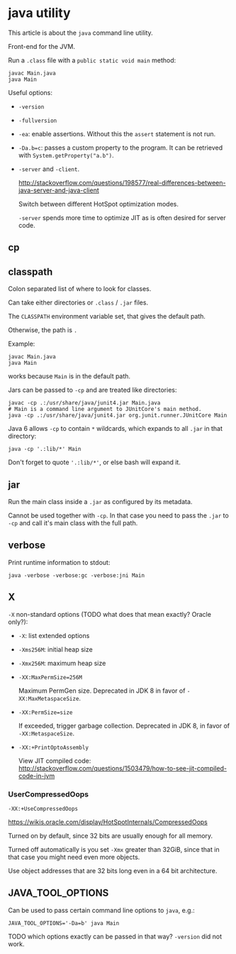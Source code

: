 # java utility

This article is about the `java` command line utility.

Front-end for the JVM.

Run a `.class` file with a `public static void main` method:

    javac Main.java
    java Main

Useful options:

-   `-version`

-   `-fullversion`

-   `-ea`: enable assertions. Without this the `assert` statement is not run.

-   `-Da.b=c`: passes a custom property to the program. It can be retrieved with `System.getProperty("a.b")`.

-   `-server` and `-client`.

    <http://stackoverflow.com/questions/198577/real-differences-between-java-server-and-java-client>

    Switch between different HotSpot optimization modes.

    `-server` spends more time to optimize JIT as is often desired for server code.

## cp

## classpath

Colon separated list of where to look for classes.

Can take either directories or `.class` / `.jar` files.

The `CLASSPATH` environment variable set, that gives the default path.

Otherwise, the path is `.`

Example:

    javac Main.java
    java Main

works because `Main` is in the default path.

Jars can be passed to `-cp` and are treated like directories:

    javac -cp .:/usr/share/java/junit4.jar Main.java
    # Main is a command line argument to JUnitCore's main method.
    java -cp .:/usr/share/java/junit4.jar org.junit.runner.JUnitCore Main

Java 6 allows `-cp` to contain `*` wildcards, which expands to all `.jar` in that directory:

    java -cp '.:lib/*' Main

Don't forget to quote `'.:lib/*'`, or else bash will expand it.

## jar

Run the main class inside a `.jar` as configured by its metadata.

Cannot be used together with `-cp`. In that case you need to pass the `.jar` to `-cp` and call it's main class with the full path.

## verbose

Print runtime information to stdout:

    java -verbose -verbose:gc -verbose:jni Main

## X

`-X` non-standard options (TODO what does that mean exactly? Oracle only?):

-   `-X`: list extended options

-   `-Xms256M`: initial heap size

-   `-Xmx256M`: maximum heap size

-   `-XX:MaxPermSize=256M`

    Maximum PermGen size. Deprecated in JDK 8 in favor of `-XX:MaxMetaspaceSize`.

-   `-XX:PermSize=size`

    If exceeded, trigger garbage collection. Deprecated in JDK 8, in favor of `-XX:MetaspaceSize`.

-   `-XX:+PrintOptoAssembly`

    View JIT compiled code: <http://stackoverflow.com/questions/1503479/how-to-see-jit-compiled-code-in-jvm>

### UserCompressedOops

`-XX:+UseCompressedOops`

<https://wikis.oracle.com/display/HotSpotInternals/CompressedOops>

Turned on by default, since 32 bits are usually enough for all memory.

Turned off automatically is you set `-Xmx` greater than 32GiB, since that in that case you might need even more objects.

Use object addresses that are 32 bits long even in a 64 bit architecture.

## JAVA_TOOL_OPTIONS

Can be used to pass certain command line options to `java`, e.g.:

    JAVA_TOOL_OPTIONS='-Da=b' java Main

TODO which options exactly can be passed in that way? `-version` did not work.

